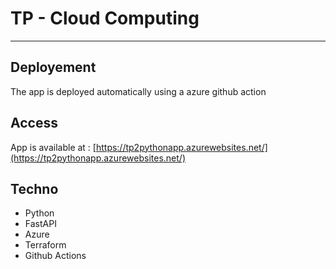 # TP - Cloud Computing

---

## Deployement

The app is deployed automatically using a azure github action

## Access

App is available at : [https://tp2pythonapp.azurewebsites.net/](https://tp2pythonapp.azurewebsites.net/)

## Techno

-   Python
-   FastAPI
-   Azure
-   Terraform
-   Github Actions
